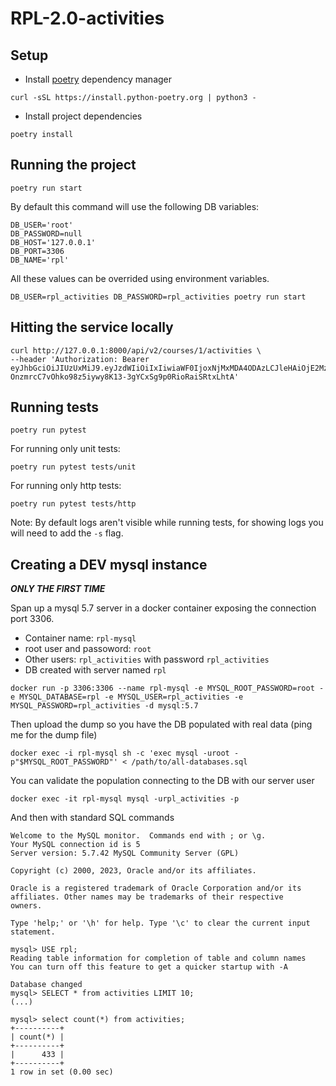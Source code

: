 # RPL-2.0-activities

## Setup

- Install [poetry](https://python-poetry.org/) dependency manager
```
curl -sSL https://install.python-poetry.org | python3 -
```
- Install project dependencies
```
poetry install
```

## Running the project

```
poetry run start
```

By default this command will use the following DB variables:

```
DB_USER='root'
DB_PASSWORD=null
DB_HOST='127.0.0.1'
DB_PORT=3306
DB_NAME='rpl'
```

All these values can be overrided using environment variables.

```
DB_USER=rpl_activities DB_PASSWORD=rpl_activities poetry run start
```

## Hitting the service locally

```
curl http://127.0.0.1:8000/api/v2/courses/1/activities \
--header 'Authorization: Bearer eyJhbGciOiJIUzUxMiJ9.eyJzdWIiOiIxIiwiaWF0IjoxNjMxMDA4ODAzLCJleHAiOjE2MzEwNTIwMDN9.1a20On7RXgswBvQCEDlMk2LYQ_dLr3tLIdA-OnzmrcC7vOhko98z5iywy8K13-3gYCxSg9p0RioRaiSRtxLhtA'
```

## Running tests

```
poetry run pytest
```

For running only unit tests:

```
poetry run pytest tests/unit
```

For running only http tests:

```
poetry run pytest tests/http
```

Note: By default logs aren't visible while running tests, for showing logs you will need to add the `-s` flag.




## Creating a DEV mysql instance

***ONLY THE FIRST TIME***

Span up a mysql 5.7 server in a docker container exposing the connection port 3306.
- Container name: `rpl-mysql`
- root user and passoword: `root`
- Other users: `rpl_activities` with password `rpl_activities`
- DB created with server named `rpl`

```
docker run -p 3306:3306 --name rpl-mysql -e MYSQL_ROOT_PASSWORD=root -e MYSQL_DATABASE=rpl -e MYSQL_USER=rpl_activities -e MYSQL_PASSWORD=rpl_activities -d mysql:5.7
```

Then upload the dump so you have the DB populated with real data (ping me for the dump file)

```
docker exec -i rpl-mysql sh -c 'exec mysql -uroot -p"$MYSQL_ROOT_PASSWORD"' < /path/to/all-databases.sql
```

You can validate the population connecting to the DB with our server user

```
docker exec -it rpl-mysql mysql -urpl_activities -p 
```

And then with standard SQL commands

```
Welcome to the MySQL monitor.  Commands end with ; or \g.
Your MySQL connection id is 5
Server version: 5.7.42 MySQL Community Server (GPL)

Copyright (c) 2000, 2023, Oracle and/or its affiliates.

Oracle is a registered trademark of Oracle Corporation and/or its
affiliates. Other names may be trademarks of their respective
owners.

Type 'help;' or '\h' for help. Type '\c' to clear the current input statement.

mysql> USE rpl;
Reading table information for completion of table and column names
You can turn off this feature to get a quicker startup with -A

Database changed
mysql> SELECT * from activities LIMIT 10;
(...)

mysql> select count(*) from activities;
+----------+
| count(*) |
+----------+
|      433 |
+----------+
1 row in set (0.00 sec)
```
